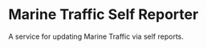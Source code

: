 Marine Traffic Self Reporter
============================

A service for updating Marine Traffic via self reports.